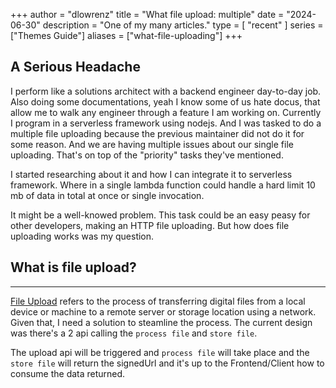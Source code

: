 +++
author = "dlowrenz"
title = "What file upload: multiple"
date = "2024-06-30"
description = "One of my many articles."
type = [
    "recent"
]
series = ["Themes Guide"]
aliases = ["what-file-uploading"]
+++

## A Serious Headache

I perform like a solutions architect with a backend engineer day-to-day job. Also doing some documentations, yeah I know some of us hate docus, that allow me to walk any engineer through a feature I am working on. Currently I program in a serverless framework using nodejs. And I was tasked to do a multiple file uploading because the previous maintainer
did not do it for some reason. And we are having multiple issues about our single file uploading. That's on top of the "priority" tasks they've mentioned.

I started researching about it and how I can integrate it to serverless framework. Where in a single lambda function could handle a hard limit 10 mb of data in total at once or single invocation.

It might be a well-knowed problem. This task could be an easy peasy for other developers, making an HTTP file uploading. But how does file uploading works was my question. 

## What is file upload?
---
[File Upload](https://cloudinary.com/guides/front-end-development/file-upload-as-a-service-how-it-works-and-5-leading-solutions#:~:text=File%20uploads%20can%20be%20initiated,remote%20server%20or%20storage%20location) refers to the process of transferring digital files from a local device or machine to a remote server or storage location using a network. Given that, I need a solution to steamline the process.
The current design was there's a 2 api calling the `process file` and `store file`.

The upload api will be triggered and `process file` will take place and the `store file` will return the signedUrl and it's up to the Frontend/Client how to consume the data returned.